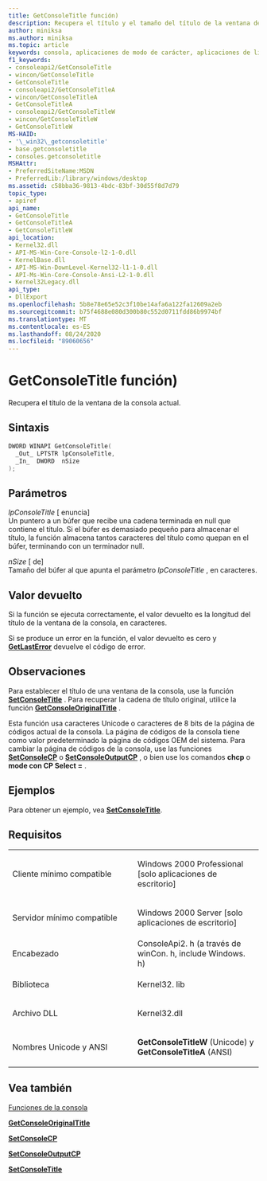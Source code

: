 ```yaml
---
title: GetConsoleTitle función)
description: Recupera el título y el tamaño del título de la ventana de la consola actual.
author: miniksa
ms.author: miniksa
ms.topic: article
keywords: consola, aplicaciones de modo de carácter, aplicaciones de línea de comandos, aplicaciones de terminal, API de consola
f1_keywords:
- consoleapi2/GetConsoleTitle
- wincon/GetConsoleTitle
- GetConsoleTitle
- consoleapi2/GetConsoleTitleA
- wincon/GetConsoleTitleA
- GetConsoleTitleA
- consoleapi2/GetConsoleTitleW
- wincon/GetConsoleTitleW
- GetConsoleTitleW
MS-HAID:
- '\_win32\_getconsoletitle'
- base.getconsoletitle
- consoles.getconsoletitle
MSHAttr:
- PreferredSiteName:MSDN
- PreferredLib:/library/windows/desktop
ms.assetid: c58bba36-9813-4bdc-83bf-30d55f8d7d79
topic_type:
- apiref
api_name:
- GetConsoleTitle
- GetConsoleTitleA
- GetConsoleTitleW
api_location:
- Kernel32.dll
- API-MS-Win-Core-Console-l2-1-0.dll
- KernelBase.dll
- API-MS-Win-DownLevel-Kernel32-l1-1-0.dll
- API-Ms-Win-Core-Console-Ansi-L2-1-0.dll
- Kernel32Legacy.dll
api_type:
- DllExport
ms.openlocfilehash: 5b8e78e65e52c3f10be14afa6a122fa12609a2eb
ms.sourcegitcommit: b75f4688e080d300b80c552d0711fdd86b9974bf
ms.translationtype: MT
ms.contentlocale: es-ES
ms.lasthandoff: 08/24/2020
ms.locfileid: "89060656"
---
```

# <a name="getconsoletitle-function"></a>GetConsoleTitle función)


Recupera el título de la ventana de la consola actual.

<a name="syntax"></a>Sintaxis
------

```C
DWORD WINAPI GetConsoleTitle(
  _Out_ LPTSTR lpConsoleTitle,
  _In_  DWORD  nSize
);
```

<a name="parameters"></a>Parámetros
----------

*lpConsoleTitle* \[ enuncia\]  
Un puntero a un búfer que recibe una cadena terminada en null que contiene el título. Si el búfer es demasiado pequeño para almacenar el título, la función almacena tantos caracteres del título como quepan en el búfer, terminando con un terminador null.

*nSize* \[ de\]  
Tamaño del búfer al que apunta el parámetro *lpConsoleTitle* , en caracteres.

<a name="return-value"></a>Valor devuelto
------------

Si la función se ejecuta correctamente, el valor devuelto es la longitud del título de la ventana de la consola, en caracteres.

Si se produce un error en la función, el valor devuelto es cero y [**GetLastError**](https://msdn.microsoft.com/library/windows/desktop/ms679360) devuelve el código de error.

<a name="remarks"></a>Observaciones
-------

Para establecer el título de una ventana de la consola, use la función [**SetConsoleTitle**](setconsoletitle.md) . Para recuperar la cadena de título original, utilice la función [**GetConsoleOriginalTitle**](getconsoleoriginaltitle.md) .

Esta función usa caracteres Unicode o caracteres de 8 bits de la página de códigos actual de la consola. La página de códigos de la consola tiene como valor predeterminado la página de códigos OEM del sistema. Para cambiar la página de códigos de la consola, use las funciones [**SetConsoleCP**](setconsolecp.md) o [**SetConsoleOutputCP**](setconsoleoutputcp.md) , o bien use los comandos **chcp** o **mode con CP Select =** .

<a name="examples"></a>Ejemplos
--------

Para obtener un ejemplo, vea [**SetConsoleTitle**](setconsoletitle.md).

<a name="requirements"></a>Requisitos
------------

<table>
<colgroup>
<col width="50%" />
<col width="50%" />
</colgroup>
<tbody>
<tr class="odd">
<td><p>Cliente mínimo compatible</p></td>
<td><p>Windows 2000 Professional [solo aplicaciones de escritorio]</p></td>
</tr>
<tr class="even">
<td><p>Servidor mínimo compatible</p></td>
<td><p>Windows 2000 Server [solo aplicaciones de escritorio]</p></td>
</tr>
<tr class="odd">
<td><p>Encabezado</p></td>
<td>ConsoleApi2. h (a través de winCon. h, include Windows. h)</td>
</tr>
<tr class="even">
<td><p>Biblioteca</p></td>
<td>Kernel32. lib</td>
</tr>
<tr class="odd">
<td><p>Archivo DLL</p></td>
<td>Kernel32.dll</td>
</tr>
<tr class="even">
<td><p>Nombres Unicode y ANSI</p></td>
<td><p><strong>GetConsoleTitleW</strong> (Unicode) y <strong>GetConsoleTitleA</strong> (ANSI)</p></td>
</tr>
<tr class="odd">
</tr>
<tr class="even">
</tr>
<tr class="odd">
</tr>
<tr class="even">
</tr>
</tbody>
</table>

## <a name="span-idsee_alsospansee-also"></a><span id="see_also"></span>Vea también


[Funciones de la consola](console-functions.md)

[**GetConsoleOriginalTitle**](getconsoleoriginaltitle.md)

[**SetConsoleCP**](setconsolecp.md)

[**SetConsoleOutputCP**](setconsoleoutputcp.md)

[**SetConsoleTitle**](setconsoletitle.md)

 

 




